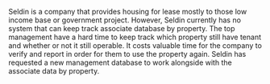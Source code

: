 Seldin is a company that provides housing for lease mostly to those low income base or government project. However, Seldin currently has no system that can keep track associate database by property. The top management have a hard time to keep track which property still have tenant and whether or not it still operable. It costs valuable time for the company to verify and report in order for them to use the property again. Seldin has requested a new management database to work alongside with the associate data by property.
